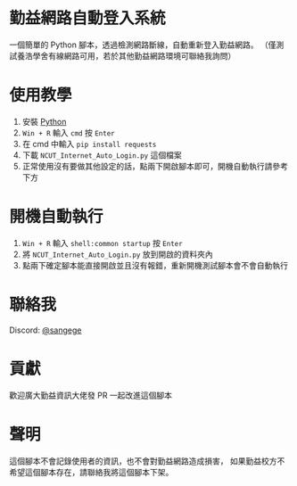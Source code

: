 # 勤益網路自動登入系統
一個簡單的 Python 腳本，透過檢測網路斷線，自動重新登入勤益網路。
（僅測試養浩學舍有線網路可用，若於其他勤益網路環境可聯絡我詢問）

# 使用教學
1. 安裝 [Python](https://www.python.org/downloads/)
2. `Win + R` 輸入 `cmd` 按 `Enter`
3. 在 cmd 中輸入 `pip install requests`
4. 下載 `NCUT_Internet_Auto_Login.py` 這個檔案
5. 正常使用沒有要做其他設定的話，點兩下開啟腳本即可，開機自動執行請參考下方

# 開機自動執行
1. `Win + R` 輸入 `shell:common startup` 按 `Enter`
2. 將 `NCUT_Internet_Auto_Login.py` 放到開啟的資料夾內
3. 點兩下確定腳本能直接開啟並且沒有報錯，重新開機測試腳本會不會自動執行

# 聯絡我
Discord: [@sangege](https://discord.com/users/523114942434639873)

# 貢獻
歡迎廣大勤益資訊大佬發 PR 一起改進這個腳本

# 聲明
這個腳本不會記錄使用者的資訊，也不會對勤益網路造成損害，
如果勤益校方不希望這個腳本存在，請聯絡我將這個腳本下架。
